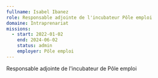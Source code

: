 ```yaml
---
fullname: Isabel Ibanez
role: Responsable adjointe de l'incubateur Pôle emploi
domaine: Intraprenariat
missions:
  - start: 2022-01-02
    end: 2024-06-02
    status: admin
    employer: Pôle emploi
---
```


Responsable adjointe de l'incubateur de Pôle emploi
